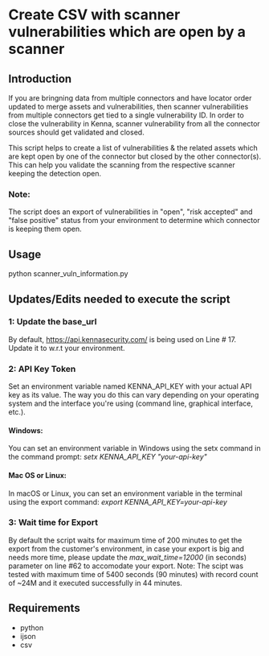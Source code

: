 # Create CSV with scanner vulnerabilities which are open by a scanner

## Introduction
If you are bringning data from multiple connectors and have locator order updated to merge assets and vulnerabilities, then scanner vulnerabilities from multiple connectors get tied to a single vulnerability ID. 
In order to close the vulnerability in Kenna, scanner vulnerability from all the connector sources should get validated and closed.

This script helps to create a list of vulnerabilities & the related assets which are kept open by one of the connector but closed by the other connector(s). 
This can help you validate the scanning from the respective scanner keeping the detection open.

### Note:
The script does an export of vulnerabilities in "open", "risk accepted" and "false positive" status from your environment to determine which connector is keeping them open.
  
## Usage
python scanner_vuln_information.py

## Updates/Edits needed to execute the script

### 1: Update the base_url 
By default, https://api.kennasecurity.com/ is being used on Line # 17. Update it to w.r.t your environment.

### 2: API Key Token
Set an environment variable named KENNA_API_KEY with your actual API key as its value. The way you do this can vary depending on your operating system and the interface you're using (command line, graphical interface, etc.).
#### Windows:
You can set an environment variable in Windows using the setx command in the command prompt:
*setx KENNA_API_KEY "your-api-key"*

#### Mac OS or Linux:
In macOS or Linux, you can set an environment variable in the terminal using the export command:
*export KENNA_API_KEY=your-api-key*

### 3: Wait time for Export
By default the script waits for maximum time of 200 minutes to get the export from the customer's environment, in case your export is big and needs more time, 
please update the *max_wait_time=12000*  (in seconds) parameter on line #62 to accomodate your export.
Note: The scipt was tested with maximum time of 5400 seconds (90 minutes) with record count of ~24M and it executed successfully in 44 minutes.

## Requirements
* python
* ijson
* csv
